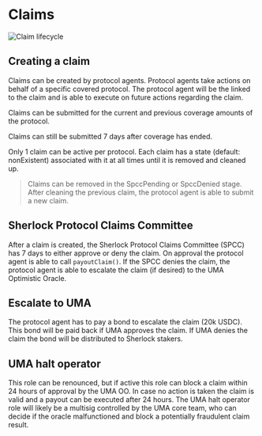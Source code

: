 # Claims

![Claim lifecycle](https://i.imgur.com/Ispf0gT.png)

## Creating a claim

Claims can be created by protocol agents. Protocol agents take actions on behalf of a specific covered protocol. The protocol agent will be the linked to the claim and is able to execute on future actions regarding the claim.

Claims can be submitted for the current and previous coverage amounts of the protocol.

Claims can still be submitted 7 days after coverage has ended.

Only 1 claim can be active per protocol. Each claim has a state (default: nonExistent) associated with it at all times until it is removed and cleaned up.

> Claims can be removed in the SpccPending or SpccDenied stage. After cleaning the previous claim, the protocol agent is able to submit a new claim.

## Sherlock Protocol Claims Committee

After a claim is created, the Sherlock Protocol Claims Committee (SPCC) has 7 days to either approve or deny the claim. On approval the protocol agent is able to call `payoutClaim()`. If the SPCC denies the claim, the protocol agent is able to escalate the claim (if desired) to the UMA Optimistic Oracle.

## Escalate to UMA

The protocol agent has to pay a bond to escalate the claim (20k USDC). This bond will be paid back if UMA approves the claim. If UMA denies the claim the bond will be distributed to Sherlock stakers.

## UMA halt operator

This role can be renounced, but if active this role can block a claim within 24 hours of approval by the UMA OO. In case no action is taken the claim is valid and a payout can be executed after 24 hours. The UMA halt operator role will likely be a multisig controlled by the UMA core team, who can decide if the oracle malfunctioned and block a potentially fraudulent claim result.

